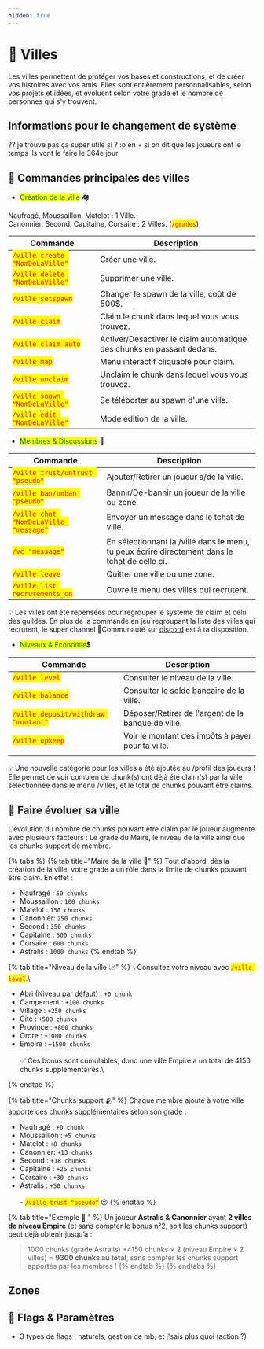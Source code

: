 ```yaml
---
hidden: true
---
```


# 🏢 Villes

Les villes permettent de protéger vos bases et constructions, et de créer vos histoires avec vos amis. Elles sont entièrement personnalisables, selon vos projets et idées, et évoluent selon votre grade et le nombre de personnes qui s'y trouvent.

## Informations pour le changement de système

?? je trouve pas ça super utile si ? :o en + si on dit que les joueurs ont le temps ils vont le faire le 364e jour&#x20;

## 🧐 Commandes principales des villes

* <mark style="color:green;">Création de la ville</mark> 🏘️&#x20;

Naufragé, Moussaillon, Matelot : 1 Ville.\
Canonnier, Second, Capitaine, Corsaire : 2 Villes. (<mark style="color:red;">`/grades`</mark>)

| Commande                                                       | Description                                                           |
| -------------------------------------------------------------- | --------------------------------------------------------------------- |
| <mark style="color:red;">`/ville create "NomDeLaVille"`</mark> | Créer une ville.                                                      |
| <mark style="color:red;">`/ville delete "NomDeLaVille"`</mark> | Supprimer une ville.                                                  |
| <mark style="color:red;">`/ville setspawn`</mark>              | Changer le spawn de la ville, coût de 500$.                           |
| <mark style="color:red;">`/ville claim`</mark>                 | Claim le chunk dans lequel vous vous trouvez.                         |
| <mark style="color:red;">`/ville claim auto`</mark>            | Activer/Désactiver le claim automatique des chunks en passant dedans. |
| <mark style="color:red;">`/ville map`</mark>                   | Menu interactif cliquable pour claim.                                 |
| <mark style="color:red;">`/ville unclaim`</mark>               | Unclaim le chunk dans lequel vous vous trouvez.                       |
| <mark style="color:red;">`/ville spawn "NomDeLaVille"`</mark>  | Se téléporter au spawn d'une ville.                                   |
| <mark style="color:red;">`/ville edit "NomDeLaVille"`</mark>   | Mode édition de la ville.                                             |



* <mark style="color:green;">Membres & Discussions</mark> 💭

| Commande                                                               | Description                                                                                    |
| ---------------------------------------------------------------------- | ---------------------------------------------------------------------------------------------- |
| <mark style="color:red;">`/ville trust/untrust "pseudo"`</mark>        | Ajouter/Retirer un joueur à/de la ville.                                                       |
| <mark style="color:red;">`/ville ban/unban "pseudo"`</mark>            | Bannir/Dé-bannir un joueur de la ville ou zone.                                                |
| <mark style="color:red;">`/ville chat "NomDeLaVille "message"`</mark>  | Envoyer un message dans le tchat de ville.                                                     |
| <mark style="color:red;">`/vc "message"`</mark>                        | En sélectionnant la /ville dans le menu, tu peux écrire directement dans le tchat de celle ci. |
| <mark style="color:red;">`/ville leave`</mark>                         | Quitter une ville ou une zone.                                                                 |
| <mark style="color:red;">`/ville list recrutements_on`</mark>          | Ouvre le menu des villes qui recrutent.                                                        |

:bulb: Les villes ont été repensées pour regrouper le système de claim et celui des guildes. En plus de la commande en jeu regroupant la liste des villes qui recrutent, le super channel :herb:Communauté sur [discord](http://discord.gg/astralya) est à ta disposition.&#x20;



* <mark style="color:green;">Niveaux & Économie</mark>💲

| Commande                                                            | Description                                        |
| ------------------------------------------------------------------- | -------------------------------------------------- |
| <mark style="color:red;">`/ville level`</mark>                      | Consulter le niveau de la ville.                   |
| <mark style="color:red;">`/ville balance`</mark>                    | Consulter le solde bancaire de la ville.           |
| <mark style="color:red;">`/ville deposit/withdraw "montant"`</mark> | Déposer/Retirer de l'argent de la banque de ville. |
| <mark style="color:red;">`/ville upkeep`</mark>                     | Voir le montant des impôts à payer pour ta ville.  |
|                                                                     |                                                    |

:bulb: Une nouvelle catégorie pour les villes a été ajoutée au /profil des joueurs ! Elle permet de voir combien de chunk(s) ont déjà été claim(s) par la ville sélectionnée dans le menu /villes, et le total de chunks pouvant être claims.

## 🏡 Faire évoluer sa ville&#x20;

L'évolution du nombre de chunks pouvant être claim par le joueur augmente avec plusieurs facteurs : Le grade du Maire, le niveau de la ville ainsi que les chunks support de membre.&#x20;

{% tabs %}
{% tab title="Maire de la ville 📌" %}
Tout d'abord, dès la création de la ville, votre grade a un rôle dans la limite de chunks pouvant être claim. En effet :&#x20;

* Naufragé : `50 chunks`
* Moussaillon : `100 chunks`
* Matelot : `150 chunks`
* Canonnier: `250 chunks`
* Second : `350 chunks`
* Capitaine : `500 chunks`
* Corsaire : `600 chunks`
* Astralis : `1000 chunks`&#x20;
{% endtab %}

{% tab title="Niveau de la ville 📈" %}
💡Consultez votre niveau avec <mark style="color:red;">`/ville level`</mark>.\


* Abri (Niveau par défaut) : `+0 chunk`
* Campement : `+100 chunks`
* Village : `+250 chunks`
* Cité : `+500 chunks`
* Province : `+800 chunks`
* Ordre : `+1000 chunks`
* Empire : `+1500 chunks`\
  \
  ✅ Ces bonus sont cumulables, donc une ville Empire a un total de 4150 chunks supplémentaires.\

{% endtab %}

{% tab title="Chunks support 🫂" %}
Chaque membre ajouté à votre ville apporte des chunks supplémentaires selon son grade :

* Naufragé : `+0 chunk`
* Moussaillon : `+5 chunks`
* Matelot : `+8 chunks`
* Canonnier: `+13 chunks`
* Second : `+18 chunks`
* Capitaine : `+25 chunks`
* Corsaire : `+30 chunks`
* Astralis : `+50 chunks` \
  \
  \- <mark style="color:red;">`/ville trust "pseudo"`</mark> 😜&#x20;
{% endtab %}

{% tab title="Exemple 🧮 " %}
Un joueur **Astralis & Canonnier** ayant **2 villes de niveau Empire** (et sans compter le bonus n°2, soit les chunks support) peut déjà obtenir jusqu’à :

> 1000 chunks (grade Astralis) +4150 chunks × 2 (niveau Empire × 2 villes) = **9300 chunks au total**, sans compter les chunks support apportés par les membres !
{% endtab %}
{% endtabs %}

## Zones



## 📜 Flags & Paramètres

* 3 types de flags : naturels, gestion de mb, et j'sais plus quoi (action ?)


